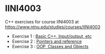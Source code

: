 # IINI4003
C++ exercises for course IINI4003 at https://www.ntnu.edu/studies/courses/IINI4003

* Exercise 1 :  [Basic C++, Input/output, etc](/exercise1)
* Exercise 2 :  [Pointers and reference](/exercise2)
* Exercise 3 :  [OOP, Classes and Objects](/exercise3)
